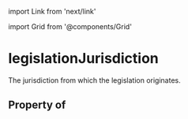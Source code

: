 import Link from 'next/link'
  
import Grid from '@components/Grid'

# legislationJurisdiction

The jurisdiction from which the legislation originates.

## Property of



